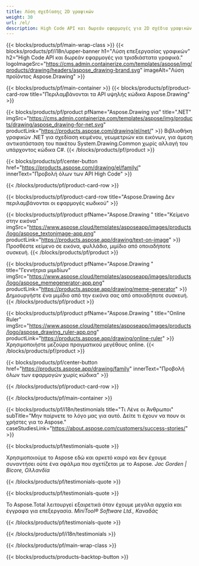 ```yaml
---
title: Λύση σχεδίασης 2D γραφικών 
weight: 30
url: /el/
description: High Code API και δωρεάν εφαρμογές για 2D σχέδια γραφικών. Δυνατότητα σχεδίασης κειμένου, γραμμών, καμπυλών και σχημάτων καθώς και μετατροπής εικόνων σε διαφορετικές μορφές.
---
```


{{< blocks/products/pf/main-wrap-class >}}
{{< blocks/products/pf/i18n/upper-banner h1="Λύση επεξεργασίας γραφικών" h2="High Code API και δωρεάν εφαρμογές για τρισδιάστατα γραφικά." logoImageSrc="https://cms.admin.containerize.com/templates/aspose/img/products/drawing/headers/aspose_drawing-brand.svg" imageAlt="Λύση προϊόντος Aspose.Drawing" >}}

{{< blocks/products/pf/main-container >}}
{{< blocks/products/pf/product-card-row title="Περιλαμβάνονται τα API υψηλής κώδικα Aspose.Drawing" >}}

{{< blocks/products/pf/product pfName="Aspose.Drawing για" title=".NET" imgSrc="https://cms.admin.containerize.com/templates/aspose/img/products/drawing/aspose_drawing-for-net.svg" productLink="https://products.aspose.com/drawing/el/net/" >}}
Βιβλιοθήκη γραφικών .NET για σχεδίαση κειμένου, γεωμετριών και εικόνων, για άμεση αντικατάσταση του πακέτου System.Drawing.Common χωρίς αλλαγή του υπάρχοντος κώδικα C#.
{{< /blocks/products/pf/product >}}

{{< blocks/products/pf/center-button href="https://products.aspose.com/drawing/el/family/" innerText="Προβολή όλων των API High Code" >}}

{{< /blocks/products/pf/product-card-row >}}

{{< blocks/products/pf/product-card-row title="Aspose.Drawing Δεν περιλαμβάνονται οι εφαρμογές κωδικού" >}}

{{< blocks/products/pf/product pfName="Aspose.Drawing " title="Κείμενο στην εικόνα" imgSrc="https://www.aspose.cloud/templates/asposeapp/images/products/logo/aspose_textonimage-app.png" productLink="https://products.aspose.app/drawing/text-on-image" >}}
Προσθέστε κείμενο σε εικόνα, φυλλάδιο, μιμίδιο από οποιαδήποτε συσκευή.
{{< /blocks/products/pf/product >}}

{{< blocks/products/pf/product pfName="Aspose.Drawing " title="Γεννήτρια μιμιδίων" imgSrc="https://www.aspose.cloud/templates/asposeapp/images/products/logo/aspose_memegenerator-app.png" productLink="https://products.aspose.app/drawing/meme-generator" >}}
Δημιουργήστε ένα μιμίδιο από την εικόνα σας από οποιαδήποτε συσκευή.
{{< /blocks/products/pf/product >}}

{{< blocks/products/pf/product pfName="Aspose.Drawing " title="Online Ruler" imgSrc="https://www.aspose.cloud/templates/asposeapp/images/products/logo/aspose_drawing_ruler-app.png" productLink="https://products.aspose.app/drawing/online-ruler" >}}
Χρησιμοποιήστε μεζούρα πραγματικού μεγέθους online.
{{< /blocks/products/pf/product >}}

{{< blocks/products/pf/center-button href="https://products.aspose.app/drawing/family" innerText="Προβολή όλων των εφαρμογών χωρίς κώδικα" >}}

{{< /blocks/products/pf/product-card-row >}}

{{< /blocks/products/pf/main-container >}}

{{< blocks/products/pf/i18n/testimonials title="Τι Λένε οι Άνθρωποι" subTitle="Μην παίρνετε το λόγο μας για αυτό. Δείτε τι έχουν να πουν οι χρήστες για το Aspose." caseStudiesLink="https://about.aspose.com/customers/success-stories/" >}}

{{< blocks/products/pf/testimonials-quote >}}
<p class="first">
 Χρησιμοποιούμε το Aspose εδώ και αρκετό καιρό και δεν έχουμε συναντήσει ούτε ένα σφάλμα που σχετίζεται με το Aspose.
 <em>
  Jac Gorden | Bicore, Ολλανδία
 </em>
</p>

{{< /blocks/products/pf/testimonials-quote >}}

{{< blocks/products/pf/testimonials-quote >}}
<p class="second">
 Το Aspose.Total λειτουργεί εξαιρετικά όταν έχουμε μεγάλα αρχεία και έγγραφα για επεξεργασία.
 <em>
  MiniTool® Software Ltd., Καναδάς
 </em>
</p>

{{< /blocks/products/pf/testimonials-quote >}}

{{< /blocks/products/pf/i18n/testimonials >}}

{{< /blocks/products/pf/main-wrap-class >}}

{{< blocks/products/products-backtop-button >}}
